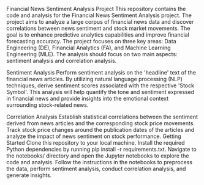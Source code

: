 Financial News Sentiment Analysis Project
This repository contains the code and analysis for the Financial News Sentiment Analysis project. The project aims to analyze a large corpus of financial news data and discover correlations between news sentiment and stock market movements. The goal is to enhance predictive analytics capabilities and improve financial forecasting accuracy.
The project focuses on three key areas: Data Engineering (DE), Financial Analytics (FA), and Machine Learning Engineering (MLE).
The analysis should focus on two main aspects: sentiment analysis and correlation analysis.

Sentiment Analysis
Perform sentiment analysis on the 'headline' text of the financial news articles. By utilizing natural language processing (NLP) techniques, derive sentiment scores associated with the respective 'Stock Symbol'. This analysis will help quantify the tone and sentiment expressed in financial news and provide insights into the emotional context surrounding stock-related news.

Correlation Analysis
Establish statistical correlations between the sentiment derived from news articles and the corresponding stock price movements. Track stock price changes around the publication dates of the articles and analyze the impact of news sentiment on stock performance.
Getting Started
Clone this repository to your local machine.
Install the required Python dependencies by running pip install -r requirements.txt.
Navigate to the notebooks/ directory and open the Jupyter notebooks to explore the code and analysis.
Follow the instructions in the notebooks to preprocess the data, perform sentiment analysis, conduct correlation analysis, and generate insights.
